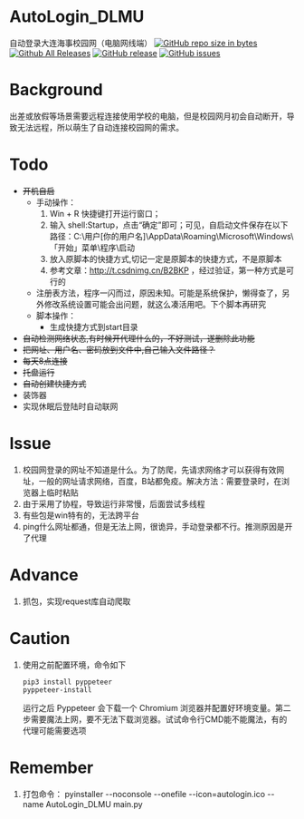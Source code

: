 # AutoLogin_DLMU
自动登录大连海事校园网（电脑网线端）
[![GitHub repo size in bytes](https://img.shields.io/github/repo-size/Downtime111/i-NUSIT-AutoLogin.svg)](https://github.com/Downtime111/i-NUSIT-AutoLogin)  [![Github All Releases](https://img.shields.io/github/downloads/Downtime111/i-NUSIT-AutoLogin/total.svg)](http://github.com/Downtime111/i-NUSIT-AutoLogin/releases)  [![GitHub release](https://img.shields.io/github/release/Downtime111/i-NUSIT-AutoLogin.svg)](http://github.com/Downtime111/i-NUSIT-AutoLogin/releases)  [![GitHub issues](https://img.shields.io/github/issues/Downtime111/i-NUSIT-AutoLogin.svg)](https://github.com/Downtime111/i-NUSIT-AutoLogin/issues)

# Background
出差或放假等场景需要远程连接使用学校的电脑，但是校园网月初会自动断开，导致无法远程，所以萌生了自动连接校园网的需求。

# Todo
* ~~开机自启~~
    * 手动操作：
        1. Win + R 快捷键打开运行窗口；
        2. 输入 shell:Startup，点击“确定”即可；可见，自启动文件保存在以下路径：C:\用户\[你的用户名]\AppData\Roaming\Microsoft\Windows\「开始」菜单\程序\启动
        3. 放入原脚本的快捷方式,切记一定是原脚本的快捷方式，不是原脚本
        4. 参考文章：http://t.csdnimg.cn/B2BKP ，经过验证，第一种方式是可行的
    * 注册表方法，程序一闪而过，原因未知。可能是系统保护，懒得查了，另外修改系统设置可能会出问题，就这么凑活用吧。下个脚本再研究
    * 脚本操作：
        * 生成快捷方式到start目录
* ~~自动检测网络状态,有时候开代理什么的，不好测试，遂删除此功能~~
* ~~把网址、用户名、密码放到文件中,自己输入文件路径？~~
* ~~每天8点连接~~
* ~~托盘运行~~
* ~~自动创建快捷方式~~
* 装饰器
* 实现休眠后登陆时自动联网

# Issue
1. 校园网登录的网址不知道是什么。为了防爬，先请求网络才可以获得有效网址，一般的网址请求网络，百度，B站都免疫。解决方法：需要登录时，在浏览器上临时粘贴
2. 由于采用了协程，导致运行非常慢，后面尝试多线程
3. 有些包是win特有的，无法跨平台
4. ping什么网址都通，但是无法上网，很诡异，手动登录都不行。推测原因是开了代理

# Advance
1. 抓包，实现request库自动爬取

# Caution
1. 使用之前配置环境，命令如下
   ```
   pip3 install pyppeteer
   pyppeteer-install
   ```
   运行之后 Pyppeteer 会下载一个 Chromium 浏览器并配置好环境变量。第二步需要魔法上网，要不无法下载浏览器。试试命令行CMD能不能魔法，有的代理可能需要选项
   
# Remember
1. 打包命令： pyinstaller --noconsole --onefile --icon=autologin.ico --name AutoLogin_DLMU main.py



